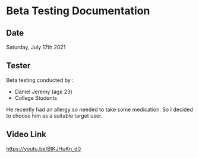 # Beta Testing Documentation
## Date
Saturday, July 17th 2021
## Tester
Beta testing conducted by :
- Daniel Jeremy (age 23)
- College Students

He recently had an allergy so needed to take some medication. So I decided to choose him as a suitable target user.
## Video Link
https://youtu.be/BIKJHuKn_d0 
